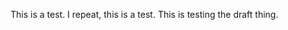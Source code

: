 <!--
.. title: Testing
.. slug: testing
.. date: 2019-01-23 20:38:22 UTC
.. tags: 
.. category: 
.. link: 
.. description: 
.. type: text
.. status: draft
-->

This is a test. I repeat, this is a test. This is testing the draft thing.
